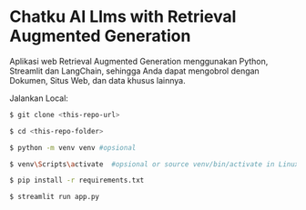 # Chatku AI Llms with Retrieval Augmented Generation

Aplikasi web Retrieval Augmented Generation menggunakan Python, Streamlit dan LangChain, sehingga Anda dapat mengobrol dengan Dokumen, Situs Web, dan data khusus lainnya.

Jalankan Local:

```bash
$ git clone <this-repo-url>

$ cd <this-repo-folder>

$ python -m venv venv #opsional

$ venv\Scripts\activate  #opsional or source venv/bin/activate in Linux/Mac

$ pip install -r requirements.txt

$ streamlit run app.py
```
